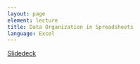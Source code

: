 ```yaml
---
layout: page
element: lecture
title: Data Organization in Spreadsheets
language: Excel
---
```



[Slidedeck](https://sr320.github.io/course-fish497-2018/slides/week-01)
